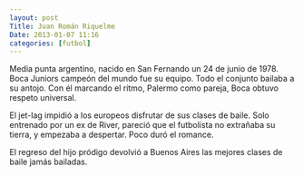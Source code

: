 ```yaml
---
layout: post
Title: Juan Román Riquelme
Date: 2013-01-07 11:16
categories: [futbol] 
---
```

Media punta argentino, nacido en San Fernando un 24 de junio de 1978. Boca Juniors campeón del mundo fue su equipo. Todo el conjunto bailaba a su antojo. Con él marcando el ritmo, Palermo como pareja, Boca obtuvo respeto universal.

El jet-lag impidió a los europeos disfrutar de sus clases de baile. Solo entrenado por un ex de River, pareció que el futbolista no extrañaba su tierra, y empezaba a despertar. Poco duró el romance.

El regreso del hijo pródigo devolvió a Buenos Aires las mejores clases de baile jamás bailadas.